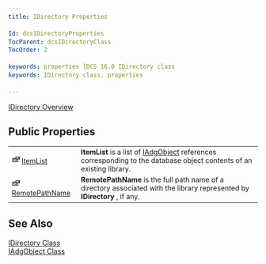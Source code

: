 ```yaml
---
title: IDirectory Properties

Id: dcsIDirectoryProperties
TocParent: dcsIDirectoryClass
TocOrder: 2

keywords: properties [DCS 16.0 IDirectory class
keywords: IDirectory class, properties

---
```


[IDirectory Overview](idirectory-class.html) 

## Public Properties

|      |      |
| ---- | ---- |
| <img alt="public property" src="images/property.bmp" width="16" height="16" border="0" /> [ ItemList](idirectory-class-item-list-property.html) | **ItemList** is a list of [ IAdgObject](iadg-object-class.html) references corresponding to the database object contents of an existing library. |
| <img alt="public property" src="images/property.bmp" width="16" height="16" border="0" /> [ RemotePathName](idirectory-class-remote-path-name-property.html) | **RemotePathName** is the full path name of a directory associated with the library represented by **IDirectory** , if any. |



## See Also


[IDirectory Class](idirectory-class.html)
      <br />
[IAdgObject Class](iadg-object-class.html)

